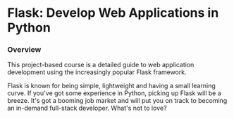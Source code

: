 # Flask: Develop Web Applications in Python
### Overview

This project-based course is a detailed guide to web application development using the increasingly popular Flask framework.

Flask is known for being simple, lightweight and having a small learning curve. If you've got some experience in Python, picking up Flask will be a breeze. It's got a booming job market and will put you on track to becoming an in-demand full-stack developer. What's not to love?
